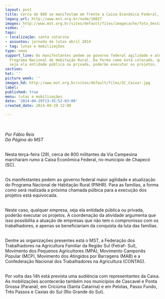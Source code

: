 ```yaml
---
layout: post
title: Cerca de 800 se manifestam em frente a Caixa Econômica Federal, em Chapecó
legacy_url: http://www.mst.org.br/node/16027
images: http://www.mst.org.br/sites/default/files/imagecache/foto_destaque/SC_Caixa!.jpg
video: ''
tags:
- localização: santa catarina
- assuntos: jornada de lutas abril 2014
- tag: lutas e mobilizações
type: news
support_line: Os manifestantes pedem ao governo federal agilidade e atualização do
  Programa Nacional de Habitação Rural. Da forma como está colocado, qualquer empresa,
  seja ela entidade pública ou privada, poderão executar os projetos.
section: 
hat: ''
picture_week: ''
images_hd: http://www.mst.org.br/sites/default/files/SC_Caixa!.jpg
label: 
published: true
menu: lutas e mobilizações
date: '2014-04-29T13:35:52-03:00'
created_date: 2014-04-29 12:00

---
```

<p><img style="margin: 10px;" src="http://www.mst.org.br/sites/default/files/SC_Caixa.jpg" alt=""></p><p><em>Por Fábio Reis<br></em><em>Da Página do MST</em></p><p><br>Nesta terça-feira (29), cerca de 800 militantes da Via Campesina marcharam rumo à Caixa Econômica Federal, no município de Chapecó (SC).</p><p><br>Os manifestantes pedem ao governo federal maior agilidade e atualização do Programa Nacional de Habitação Rural (PNHR). Para as famílias, a forma como será realizada a próxima chamada púlbica para a execução dos projetos está equivocada.</p><p><br>Neste caso, qualquer empresa, seja ela entidade pública ou privada, poderão executar os projetos.&nbsp;A coordenação da atividade argumenta que isso possibilita a atuação de empresas que não tem o compromisso com os trabalhadores, e apenas se beneficiariam da conquista da luta das famílias.</p><p><br>Dentre as organizações presentes está o MST, a Federação dos Trabalhadores na Agricultura Familiar da Região Sul (Fetraf- Sul), Movimento dos Pequenos Agricultores (MPA), Movimento Camponês Popular (MCP), Movimento dos Atingidos por Barragens (MAB) e a Confederação Nacional dos Trabalhadores na Agricultura (CONTAG).</p><p><br>Por volta das 14h está prevista uma audiência com representantes da Caixa. As mobilizações acontecerão também nos municípios de Cascavel e Ponta Grossa (Paraná), em Criciúma (Santa Catarina) e em Pelotas, Passo Fundo, Três Passos e Caxias do Sul (Rio Grande do Sul).</p><p>&nbsp;</p>
